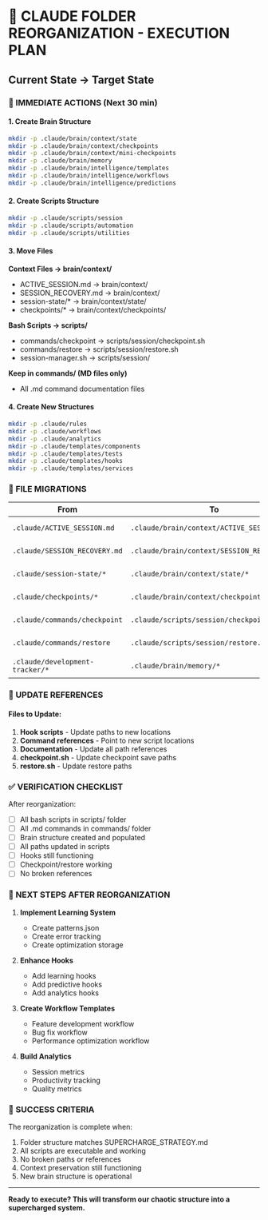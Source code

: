 # 🔧 CLAUDE FOLDER REORGANIZATION - EXECUTION PLAN

## Current State → Target State

### 📁 IMMEDIATE ACTIONS (Next 30 min)

#### 1. Create Brain Structure
```bash
mkdir -p .claude/brain/context/state
mkdir -p .claude/brain/context/checkpoints  
mkdir -p .claude/brain/context/mini-checkpoints
mkdir -p .claude/brain/memory
mkdir -p .claude/brain/intelligence/templates
mkdir -p .claude/brain/intelligence/workflows
mkdir -p .claude/brain/intelligence/predictions
```

#### 2. Create Scripts Structure
```bash
mkdir -p .claude/scripts/session
mkdir -p .claude/scripts/automation
mkdir -p .claude/scripts/utilities
```

#### 3. Move Files

**Context Files → brain/context/**
- ACTIVE_SESSION.md → brain/context/
- SESSION_RECOVERY.md → brain/context/
- session-state/* → brain/context/state/
- checkpoints/* → brain/context/checkpoints/

**Bash Scripts → scripts/**
- commands/checkpoint → scripts/session/checkpoint.sh
- commands/restore → scripts/session/restore.sh
- session-manager.sh → scripts/session/

**Keep in commands/ (MD files only)**
- All .md command documentation files

#### 4. Create New Structures
```bash
mkdir -p .claude/rules
mkdir -p .claude/workflows  
mkdir -p .claude/analytics
mkdir -p .claude/templates/components
mkdir -p .claude/templates/tests
mkdir -p .claude/templates/hooks
mkdir -p .claude/templates/services
```

### 📝 FILE MIGRATIONS

| From | To | Reason |
|------|-----|---------|
| `.claude/ACTIVE_SESSION.md` | `.claude/brain/context/ACTIVE_SESSION.md` | Centralize context |
| `.claude/SESSION_RECOVERY.md` | `.claude/brain/context/SESSION_RECOVERY.md` | Context grouping |
| `.claude/session-state/*` | `.claude/brain/context/state/*` | State management |
| `.claude/checkpoints/*` | `.claude/brain/context/checkpoints/*` | Checkpoint grouping |
| `.claude/commands/checkpoint` | `.claude/scripts/session/checkpoint.sh` | Separate scripts |
| `.claude/commands/restore` | `.claude/scripts/session/restore.sh` | Separate scripts |
| `.claude/development-tracker/*` | `.claude/brain/memory/*` | Memory system |

### 🔄 UPDATE REFERENCES

#### Files to Update:
1. **Hook scripts** - Update paths to new locations
2. **Command references** - Point to new script locations  
3. **Documentation** - Update all path references
4. **checkpoint.sh** - Update checkpoint save paths
5. **restore.sh** - Update restore paths

### ✅ VERIFICATION CHECKLIST

After reorganization:
- [ ] All bash scripts in scripts/ folder
- [ ] All .md commands in commands/ folder
- [ ] Brain structure created and populated
- [ ] All paths updated in scripts
- [ ] Hooks still functioning
- [ ] Checkpoint/restore working
- [ ] No broken references

### 🚀 NEXT STEPS AFTER REORGANIZATION

1. **Implement Learning System**
   - Create patterns.json
   - Create error tracking
   - Create optimization storage

2. **Enhance Hooks**
   - Add learning hooks
   - Add predictive hooks
   - Add analytics hooks

3. **Create Workflow Templates**
   - Feature development workflow
   - Bug fix workflow
   - Performance optimization workflow

4. **Build Analytics**
   - Session metrics
   - Productivity tracking
   - Quality metrics

### 🎯 SUCCESS CRITERIA

The reorganization is complete when:
1. Folder structure matches SUPERCHARGE_STRATEGY.md
2. All scripts are executable and working
3. No broken paths or references
4. Context preservation still functioning
5. New brain structure is operational

---

**Ready to execute? This will transform our chaotic structure into a supercharged system.**